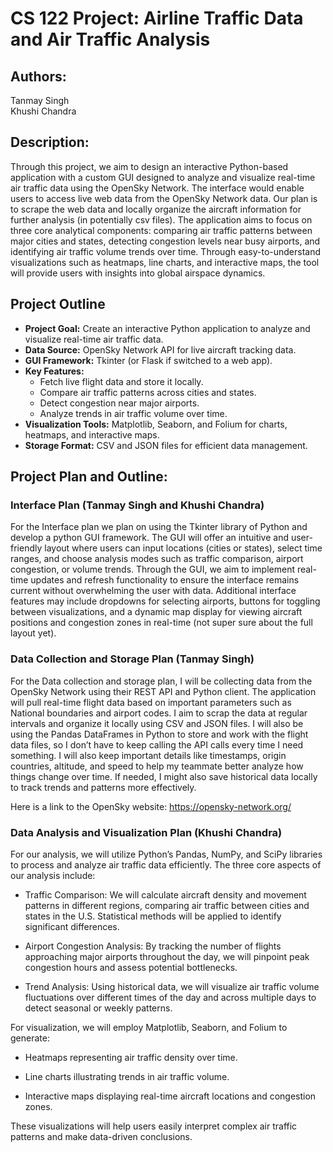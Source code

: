 # CS 122 Project: Airline Traffic Data and Air Traffic Analysis

## Authors:
Tanmay Singh   
Khushi Chandra

## Description:

Through this project, we aim to design an interactive Python-based application with a custom GUI designed to analyze and visualize real-time air traffic data using the OpenSky Network. The interface would enable users to access live web data from the OpenSky Network data. Our plan is to scrape the web data and locally organize the aircraft information for further analysis (in potentially csv files). The application aims to focus on three core analytical components: comparing air traffic patterns between major cities and states, detecting congestion levels near busy airports, and identifying air traffic volume trends over time. Through easy-to-understand visualizations such as heatmaps, line charts, and interactive maps, the tool will provide users with insights into global airspace dynamics. 

## Project Outline

- **Project Goal:** Create an interactive Python application to analyze and visualize real-time air traffic data.  
- **Data Source:** OpenSky Network API for live aircraft tracking data.  
- **GUI Framework:** Tkinter (or Flask if switched to a web app).  
- **Key Features:**
  - Fetch live flight data and store it locally.
  - Compare air traffic patterns across cities and states.
  - Detect congestion near major airports.
  - Analyze trends in air traffic volume over time.
- **Visualization Tools:** Matplotlib, Seaborn, and Folium for charts, heatmaps, and interactive maps.  
- **Storage Format:** CSV and JSON files for efficient data management.  

## Project Plan and Outline:

### Interface Plan (Tanmay Singh and Khushi Chandra)

For the Interface plan we plan on using the Tkinter library of Python and develop a python GUI framework. The GUI will offer an intuitive and user-friendly layout where users can input locations (cities or states), select time ranges, and choose analysis modes such as traffic comparison, airport congestion, or volume trends. Through the GUI, we aim to implement real-time updates and refresh functionality to ensure the interface remains current without overwhelming the user with data. Additional interface features may include dropdowns for selecting airports, buttons for toggling between visualizations, and a dynamic map display for viewing aircraft positions and congestion zones in real-time (not super sure about the full layout yet).

### Data Collection and Storage Plan (Tanmay Singh)

For the Data collection and storage plan, I will be collecting data from the OpenSky Network using their REST API and Python client. The application will pull real-time flight data based on important parameters such as National boundaries and airport codes. I aim to scrap the data at regular intervals and organize it locally using CSV and JSON files. I will also be using the Pandas DataFrames in Python to store and work with the flight data files, so I don’t have to keep calling the API calls every time I need something. I will also keep important details like timestamps, origin countries, altitude, and speed to help my teammate better analyze how things change over time. If needed, I might also save historical data locally to track trends and patterns more effectively.

Here is a link to the OpenSky website: https://opensky-network.org/

### Data Analysis and Visualization Plan (Khushi Chandra)

For our analysis, we will utilize Python’s Pandas, NumPy, and SciPy libraries to process and analyze air traffic data efficiently. The three core aspects of our analysis include:

- Traffic Comparison: We will calculate aircraft density and movement patterns in different regions, comparing air traffic between cities and states in the U.S. Statistical methods will be applied to identify significant differences.

- Airport Congestion Analysis: By tracking the number of flights approaching major airports throughout the day, we will pinpoint peak congestion hours and assess potential bottlenecks.

- Trend Analysis: Using historical data, we will visualize air traffic volume fluctuations over different times of the day and across multiple days to detect seasonal or weekly patterns.

For visualization, we will employ Matplotlib, Seaborn, and Folium to generate:

- Heatmaps representing air traffic density over time.

- Line charts illustrating trends in air traffic volume.

- Interactive maps displaying real-time aircraft locations and congestion zones.

These visualizations will help users easily interpret complex air traffic patterns and make data-driven conclusions.

